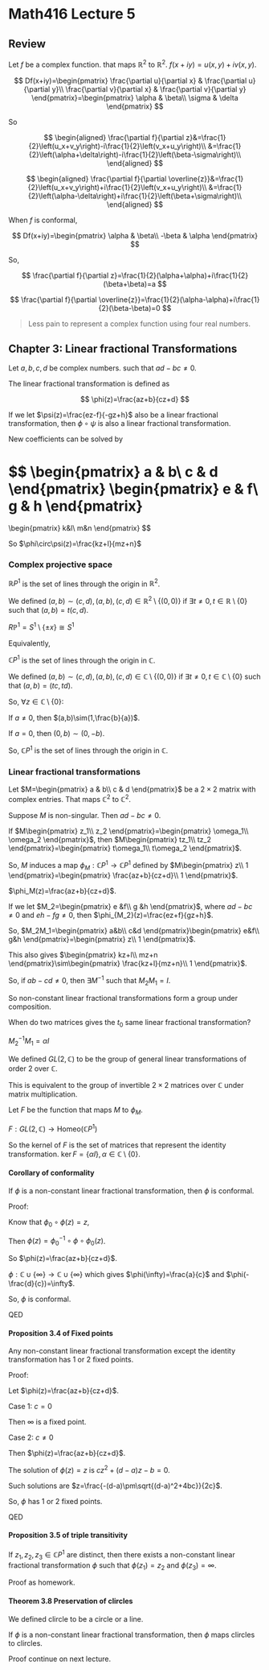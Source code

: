 # Math416 Lecture 5

## Review

Let $f$ be a complex function. that maps $\mathbb{R}^2$ to $\mathbb{R}^2$. $f(x+iy)=u(x,y)+iv(x,y)$.

$$
Df(x+iy)=\begin{pmatrix}
\frac{\partial u}{\partial x} & \frac{\partial u}{\partial y}\\
\frac{\partial v}{\partial x} & \frac{\partial v}{\partial y}
\end{pmatrix}=\begin{pmatrix}
\alpha & \beta\\
\sigma & \delta
\end{pmatrix}
$$

So 

$$
\begin{aligned}
\frac{\partial f}{\partial z}&=\frac{1}{2}\left(u_x+v_y\right)-i\frac{1}{2}\left(v_x+u_y\right)\\
&=\frac{1}{2}\left(\alpha+\delta\right)-i\frac{1}{2}\left(\beta-\sigma\right)\\
\end{aligned}
$$

$$
\begin{aligned}
\frac{\partial f}{\partial \overline{z}}&=\frac{1}{2}\left(u_x+v_y\right)+i\frac{1}{2}\left(v_x+u_y\right)\\
&=\frac{1}{2}\left(\alpha-\delta\right)+i\frac{1}{2}\left(\beta+\sigma\right)\\
\end{aligned}
$$

When $f$ is conformal, 

$$
Df(x+iy)=\begin{pmatrix}
\alpha & \beta\\
-\beta & \alpha
\end{pmatrix}
$$

So,

$$
\frac{\partial f}{\partial z}=\frac{1}{2}(\alpha+\alpha)+i\frac{1}{2}(\beta+\beta)=a
$$

$$
\frac{\partial f}{\partial \overline{z}}=\frac{1}{2}(\alpha-\alpha)+i\frac{1}{2}(\beta-\beta)=0
$$

> Less pain to represent a complex function using four real numbers.

## Chapter 3: Linear fractional Transformations


Let $a,b,c,d$ be complex numbers. such that $ad-bc\neq 0$.

The linear fractional transformation is defined as

$$
\phi(z)=\frac{az+b}{cz+d}
$$

If we let $\psi(z)=\frac{ez-f}{-gz+h}$ also be a linear fractional transformation, then $\phi\circ\psi$ is also a linear fractional transformation.

New coefficients can be solved by

$$
\begin{pmatrix}
a & b\\
c & d
\end{pmatrix}
\begin{pmatrix}
e & f\\
g & h
\end{pmatrix}
=
\begin{pmatrix}
k&l\\
m&n
\end{pmatrix}
$$

So $\phi\circ\psi(z)=\frac{kz+l}{mz+n}$

### Complex projective space

$\mathbb{R}P^1$ is the set of lines through the origin in $\mathbb{R}^2$.

We defined $(a,b)\sim(c,d),(a,b),(c,d)\in\mathbb{R}^2\setminus\{(0,0)\}$ if $\exists t\neq 0,t\in\mathbb{R}\setminus\{0\}$ such that $(a,b)=t(c,d)$.

$R\mathbb{P}^1=S^1\setminus\{\pm x\}\cong S^1$

Equivalently,

$\mathbb{C}P^1$ is the set of lines through the origin in $\mathbb{C}$.

We defined $(a,b)\sim(c,d),(a,b),(c,d)\in\mathbb{C}\setminus\{(0,0)\}$ if $\exists t\neq 0,t\in\mathbb{C}\setminus\{0\}$ such that $(a,b)=(tc,td)$.

So, $\forall z\in\mathbb{C}\setminus\{0\}$:

If $a\neq 0$, then $(a,b)\sim(1,\frac{b}{a})$.

If $a=0$, then $(0,b)\sim(0,-b)$.

So, $\mathbb{C}P^1$ is the set of lines through the origin in $\mathbb{C}$.

### Linear fractional transformations

Let $M=\begin{pmatrix}
a & b\\
c & d
\end{pmatrix}$ be a $2\times 2$ matrix with complex entries. That maps $\mathbb{C}^2$ to $\mathbb{C}^2$.

Suppose $M$ is non-singular. Then $ad-bc\neq 0$.

If $M\begin{pmatrix}
z_1\\
z_2
\end{pmatrix}=\begin{pmatrix}
\omega_1\\
\omega_2
\end{pmatrix}$, then $M\begin{pmatrix}
tz_1\\
tz_2
\end{pmatrix}=\begin{pmatrix}
t\omega_1\\
t\omega_2
\end{pmatrix}$.

So, $M$ induces a map $\phi_M:\mathbb{C}P^1\to\mathbb{C}P^1$ defined by $M\begin{pmatrix}
z\\
1
\end{pmatrix}=\begin{pmatrix}
\frac{az+b}{cz+d}\\
1
\end{pmatrix}$.

$\phi_M(z)=\frac{az+b}{cz+d}$.

If we let $M_2=\begin{pmatrix}
e &f\\
g &h
\end{pmatrix}$, where $ad-bc\neq 0$ and $eh-fg\neq 0$, then $\phi_{M_2}(z)=\frac{ez+f}{gz+h}$.

So, $M_2M_1=\begin{pmatrix}
a&b\\
c&d
\end{pmatrix}\begin{pmatrix}
e&f\\
g&h
\end{pmatrix}=\begin{pmatrix}
z\\
1
\end{pmatrix}$.

This also gives $\begin{pmatrix}
kz+l\\
mz+n
\end{pmatrix}\sim\begin{pmatrix}
\frac{kz+l}{mz+n}\\
1
\end{pmatrix}$.

So, if $ab-cd\neq 0$, then $\exists M^{-1}$ such that $M_2M_1=I$.

So non-constant linear fractional transformations form a group under composition.

When do two matrices gives the $t_0$ same linear fractional transformation?

$M_2^{-1}M_1=\alpha I$

We defined $GL(2,\mathbb{C})$ to be the group of general linear transformations of order 2 over $\mathbb{C}$.

This is equivalent to the group of invertible $2\times 2$ matrices over $\mathbb{C}$ under matrix multiplication.

Let $F$ be the function that maps $M$ to $\phi_M$.

$F:GL(2,\mathbb{C})\to\text{Homeo}(\mathbb{C}P^1)$

So the kernel of $F$ is the set of matrices that represent the identity transformation. $\ker F=\left\{\alpha I\right\},\alpha\in\mathbb{C}\setminus\{0\}$.

#### Corollary of conformality

If $\phi$ is a non-constant linear fractional transformation, then $\phi$ is conformal.

Proof:

Know that $\phi_0\circ\phi(z)=z$,

Then $\phi(z)=\phi_0^{-1}\circ\phi\circ\phi_0(z)$.

So $\phi(z)=\frac{az+b}{cz+d}$.

$\phi:\mathbb{C}\cup\{\infty\}\to\mathbb{C}\cup\{\infty\}$ which gives $\phi(\infty)=\frac{a}{c}$ and $\phi(-\frac{d}{c})=\infty$.

So, $\phi$ is conformal.

QED

#### Proposition 3.4 of Fixed points

Any non-constant linear fractional transformation except the identity transformation has 1 or 2 fixed points.

Proof:

Let $\phi(z)=\frac{az+b}{cz+d}$.

Case 1: $c=0$

Then $\infty$ is a fixed point.

Case 2: $c\neq 0$

Then $\phi(z)=\frac{az+b}{cz+d}$.

The solution of $\phi(z)=z$ is $cz^2+(d-a)z-b=0$.

Such solutions are $z=\frac{-(d-a)\pm\sqrt{(d-a)^2+4bc}}{2c}$.

So, $\phi$ has 1 or 2 fixed points.

QED

#### Proposition 3.5 of triple transitivity

If $z_1,z_2,z_3\in\mathbb{C}P^1$ are distinct, then there exists a non-constant linear fractional transformation $\phi$ such that $\phi(z_1)=z_2$ and $\phi(z_3)=\infty$.

Proof as homework.

#### Theorem 3.8 Preservation of clircles

We defined clircle to be a circle or a line.

If $\phi$ is a non-constant linear fractional transformation, then $\phi$ maps clircles to clircles.

Proof continue on next lecture.
